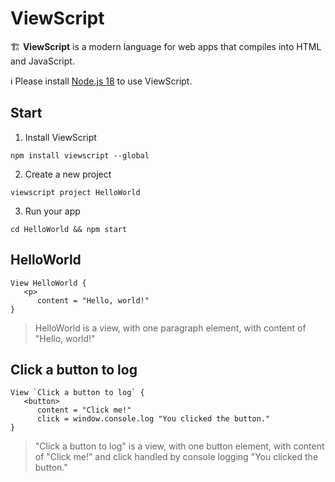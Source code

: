 # ViewScript

🏗️ **ViewScript** is a modern language for web apps that compiles into HTML and JavaScript.

ℹ️ Please install [Node.js 18](https://nodejs.org) to use ViewScript.

## Start

1. Install ViewScript

```
npm install viewscript --global
```

2. Create a new project

```
viewscript project HelloWorld
```

3. Run your app

```
cd HelloWorld && npm start
```

## HelloWorld

```
View HelloWorld {
   <p>
      content = "Hello, world!"
}
```

> HelloWorld is a view, with one paragraph element, with content of "Hello, world!"

## Click a button to log

```
View `Click a button to log` {
   <button>
      content = "Click me!"
      click = window.console.log "You clicked the button."
}
```

> "Click a button to log" is a view, with one button element, with content of "Click me!" and click handled by console logging "You clicked the button."

